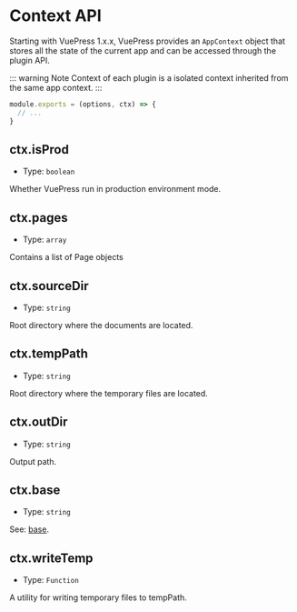 # Context API

Starting with VuePress 1.x.x, VuePress provides an `AppContext` object that stores all the state of the current app and can be accessed through the plugin API.

::: warning Note
Context of each plugin is a isolated context inherited from the same app context.
:::

```js
module.exports = (options, ctx) => {
  // ...
}
```

## ctx.isProd

- Type: `boolean`

Whether VuePress run in production environment mode.

## ctx.pages

- Type: `array`

Contains a list of Page objects

## ctx.sourceDir

- Type: `string`

Root directory where the documents are located.

## ctx.tempPath

- Type: `string`

Root directory where the temporary files are located.

## ctx.outDir

- Type: `string`

Output path.

## ctx.base

- Type: `string`

See: [base](../config/README.md#base).

## ctx.writeTemp

- Type: `Function`

A utility for writing temporary files to tempPath.
